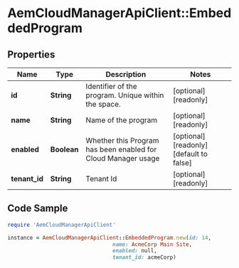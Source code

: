# AemCloudManagerApiClient::EmbeddedProgram

## Properties

Name | Type | Description | Notes
------------ | ------------- | ------------- | -------------
**id** | **String** | Identifier of the program. Unique within the space. | [optional] [readonly] 
**name** | **String** | Name of the program | [optional] [readonly] 
**enabled** | **Boolean** | Whether this Program has been enabled for Cloud Manager usage | [optional] [readonly] [default to false]
**tenant_id** | **String** | Tenant Id | [optional] [readonly] 

## Code Sample

```ruby
require 'AemCloudManagerApiClient'

instance = AemCloudManagerApiClient::EmbeddedProgram.new(id: 14,
                                 name: AcmeCorp Main Site,
                                 enabled: null,
                                 tenant_id: acmeCorp)
```


